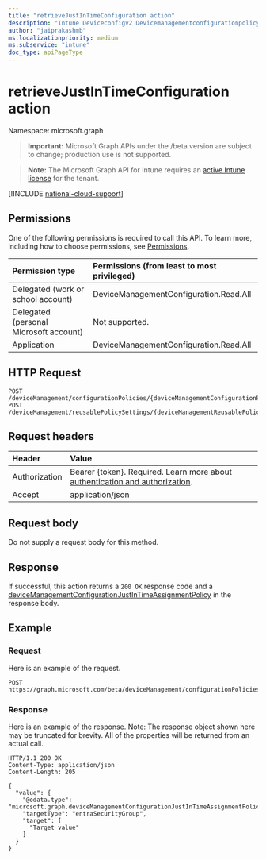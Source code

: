 ```yaml
---
title: "retrieveJustInTimeConfiguration action"
description: "Intune Deviceconfigv2 Devicemanagementconfigurationpolicy Retrievejustintimeconfiguration Api ."
author: "jaiprakashmb"
ms.localizationpriority: medium
ms.subservice: "intune"
doc_type: apiPageType
---
```


# retrieveJustInTimeConfiguration action

Namespace: microsoft.graph

> **Important:** Microsoft Graph APIs under the /beta version are subject to change; production use is not supported.

> **Note:** The Microsoft Graph API for Intune requires an [active Intune license](https://go.microsoft.com/fwlink/?linkid=839381) for the tenant.



[!INCLUDE [national-cloud-support](../../includes/all-clouds.md)]

## Permissions
One of the following permissions is required to call this API. To learn more, including how to choose permissions, see [Permissions](/graph/permissions-reference).

|Permission type|Permissions (from least to most privileged)|
|:---|:---|
|Delegated (work or school account)|DeviceManagementConfiguration.Read.All|
|Delegated (personal Microsoft account)|Not supported.|
|Application|DeviceManagementConfiguration.Read.All|

## HTTP Request
<!-- {
  "blockType": "ignored"
}
-->
``` http
POST /deviceManagement/configurationPolicies/{deviceManagementConfigurationPolicyId}/retrieveJustInTimeConfiguration
POST /deviceManagement/reusablePolicySettings/{deviceManagementReusablePolicySettingId}/referencingConfigurationPolicies/{deviceManagementConfigurationPolicyId}/retrieveJustInTimeConfiguration
```

## Request headers
|Header|Value|
|:---|:---|
|Authorization|Bearer {token}. Required. Learn more about [authentication and authorization](/graph/auth/auth-concepts).|
|Accept|application/json|

## Request body
Do not supply a request body for this method.

## Response
If successful, this action returns a `200 OK` response code and a [deviceManagementConfigurationJustInTimeAssignmentPolicy](../resources/intune-deviceconfigv2-devicemanagementconfigurationjustintimeassignmentpolicy.md) in the response body.

## Example

### Request
Here is an example of the request.
``` http
POST https://graph.microsoft.com/beta/deviceManagement/configurationPolicies/{deviceManagementConfigurationPolicyId}/retrieveJustInTimeConfiguration
```

### Response
Here is an example of the response. Note: The response object shown here may be truncated for brevity. All of the properties will be returned from an actual call.
``` http
HTTP/1.1 200 OK
Content-Type: application/json
Content-Length: 205

{
  "value": {
    "@odata.type": "microsoft.graph.deviceManagementConfigurationJustInTimeAssignmentPolicy",
    "targetType": "entraSecurityGroup",
    "target": [
      "Target value"
    ]
  }
}
```
